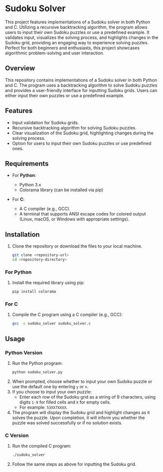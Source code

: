# Sudoku Solver

This project features implementations of a Sudoku solver in both Python and C. Utilizing a recursive backtracking algorithm, the program allows users to input their own Sudoku puzzles or use a predefined example. It validates input, visualizes the solving process, and highlights changes in the Sudoku grid, providing an engaging way to experience solving puzzles. Perfect for both beginners and enthusiasts, this project showcases algorithmic problem-solving and user interaction.

## Overview

This repository contains implementations of a Sudoku solver in both Python and C. The program uses a backtracking algorithm to solve Sudoku puzzles and provides a user-friendly interface for inputting Sudoku grids. Users can either input their own puzzles or use a predefined example.

## Features

- Input validation for Sudoku grids.
- Recursive backtracking algorithm for solving Sudoku puzzles.
- Clear visualization of the Sudoku grid, highlighting changes during the solving process.
- Option for users to input their own Sudoku puzzles or use predefined ones.

## Requirements

- For **Python**:
  - Python 3.x
  - Colorama library (can be installed via pip)

- For **C**:
  - A C compiler (e.g., GCC).
  - A terminal that supports ANSI escape codes for colored output (Linux, macOS, or Windows with appropriate settings).

## Installation

1. Clone the repository or download the files to your local machine.

   ```sh
   git clone <repository-url>
   cd <repository-directory>

### For Python

1. Install the required library using pip:

   ```sh
   pip install colorama

### For C 

1. Compile the C program using a C compiler (e.g., GCC):
   ```sh
   gcc -o sudoku_solver sudoku_solver.c

## Usage
### Python Version 
1. Run the Python program:
   ```sh
   python sudoku_solver.py
2. When prompted, choose whether to input your own Sudoku puzzle or use the default one by entering `y` or `n`.
3. If you choose to input your own puzzle:
   * Enter each row of the Sudoku grid as a string of 9 characters, using digits `1-9` for filled cells and `X` for empty cells.
   * For example: `53XX7XXXX`.
4. The program will display the Sudoku grid and highlight changes as it solves the puzzle. Upon completion, it will inform you whether the puzzle was solved successfully or if no solution exists.

### C Version
1. Run the compiled C program:
   ```sh 
   ./sudoku_solver
2. Follow the same steps as above for inputting the Sudoku grid.
